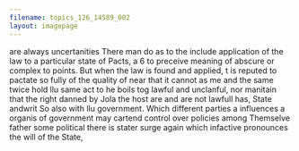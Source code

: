 ```yaml
---
filename: topics_126_14589_002
layout: imagepage
---
```


are always uncertanities
There man do as to the
include application of the law to
a particular state of Pacts, a 6 to
preceive meaning of abscure or
complex to points.
But when the law is found and applied, t
is reputed to pactate so fully of the
quality of near that it cannot as
me and the same twice hold llu
same act to he boils tog lawful
and unclanful,
nor manitain
that the right danned by Jola the host
are and are not lawfull has,
State andwrit
So also with llu government. Which
different parties a influences a
organis of government may cartend
control over policies
among Themselve father
some political
there is stater surge again
which infactive pronounces the will of the State,

